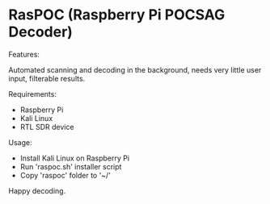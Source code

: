 # RasPOC (Raspberry Pi POCSAG Decoder)

Features: 

Automated scanning and decoding in the background, needs very little user input, filterable results.

Requirements:

+ Raspberry Pi
+ Kali Linux
+ RTL SDR device

Usage: 

+ Install Kali Linux on Raspberry Pi
+ Run 'raspoc.sh' installer script
+ Copy 'raspoc' folder to '~/'

Happy decoding.
